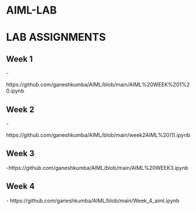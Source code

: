# AIML-LAB
<h1>LAB ASSIGNMENTS</h1><div></div>

<body>
  <h2>Week 1 </h2>- <p>https://github.com/ganeshkumba/AIML/blob/main/AIML%20WEEK%201%20.ipynb</p></div>
  <h2>Week 2 </h2>- <p>https://github.com/ganeshkumba/AIML/blob/main/week2AIML%20(1).ipynb</p>
</body>
 <h2>Week 3 </h2>-https://github.com/ganeshkumba/AIML/blob/main/AIML%20WEEK3.ipynb </p>
</body>

 <h2>Week 4 </h2>-
 https://github.com/ganeshkumba/AIML/blob/main/Week_4_aiml.ipynb
 </body>
